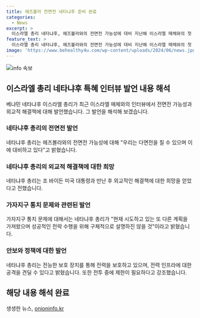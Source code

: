```yaml
---
title: 헤즈볼라 전면전 네타냐후 준비 완료
categories:
  - News
excerpt: >
  이스라엘 총리 네타냐후, 헤즈볼라와의 전면전 가능성에 대비 지난해 이스라엘 매체와의 첫 인터뷰에서 네타냐후 총리는 헤즈볼라와의 다면전 가능성에 대비하고 있음을 밝히며, 외교적인 해결책에 대한 희망을 얻었다고 언급했다. 가자지구 통치 문제와 이스라엘군의 전략에 대한 구체적 설명을 회피하며, 현 정부의 안정성을 강조했다. 전력 인프라에 대한 공격에도 대비하고 있다고 밝혀, 사람들의 관심을 끌고 있는 중요한 발언이다.
feature_text: >
  이스라엘 총리 네타냐후, 헤즈볼라와의 전면전 가능성에 대비 지난해 이스라엘 매체와의 첫 인터뷰에서 네타냐후 총리는 헤즈볼라와의 다면전 가능성에 대비하고 있음을 밝히며, 외교적인 해결책에 대한 희망을 얻었다고 언급했다. 가자지구 통치 문제와 이스라엘군의 전략에 대한 구체적 설명을 회피하며, 현 정부의 안정성을 강조했다. 전력 인프라에 대한 공격에도 대비하고 있다고 밝혀, 사람들의 관심을 끌고 있는 중요한 발언이다.
image: 'https://www.behealthy4u.com/wp-content/uploads/2024/06/news.jpg'
---
```


<p><img src="https://www.behealthy4u.com/wp-content/uploads/2024/06/news.jpg" alt="info 속보" /></p>

<h2 data-ke-size="size26">이스라엘 총리 네타냐후 특혜 인터뷰 발언 내용 해석</h2>

<p data-ke-size="size16"></p>

<p>베냐민 네타냐후 이스라엘 총리가 최근 이스라엘 매체와의 인터뷰에서 전면전 가능성과 외교적 해결책에 대해 발언했습니다. 그 발언을 해석해 보겠습니다.</p>

<h3>네타냐후 총리의 전면전 발언</h3>

<p data-ke-size="size16">네타냐후 총리는 헤즈볼라와의 전면전 가능성에 대해 "우리는 다면전을 칠 수 있으며 이에 대비하고 있다"고 밝혔습니다.</p>

<p data-ke-size="size16"></p>

<h3>네타냐후 총리의 외교적 해결책에 대한 희망</h3>

<p data-ke-size="size16">네타냐후 총리는 조 바이든 미국 대통령과 만난 후 외교적인 해결책에 대한 희망을 얻었다고 전했습니다.</p>

<p data-ke-size="size16"></p>

<h3>가자지구 통치 문제와 관련된 발언</h3>

<p data-ke-size="size16">가자지구 통치 문제에 대해서는 네타냐후 총리가 "현재 시도하고 있는 또 다른 계획을 가져왔으며 성공적인 전략 수행을 위해 구체적으로 설명하진 않을 것"이라고 밝혔습니다.</p>

<p data-ke-size="size16"></p>

<h3>안보와 정책에 대한 발언</h3>

<p data-ke-size="size16">네타냐후 총리는 전능한 보호 장치를 통해 전력을 보호하고 있으며, 전력 인프라에 대한 공격을 견딜 수 있다고 밝혔습니다. 또한 전투 중에 제한이 필요하다고 강조했습니다.</p>

<p data-ke-size="size16"></p>

<h2 data-ke-size="size26">해당 내용 해석 완료</h2>

<p data-ke-size="size16"></p>
생생한 뉴스, <a href="https://onioninfo.kr" rel="dofollow">onioninfo.kr</a>


